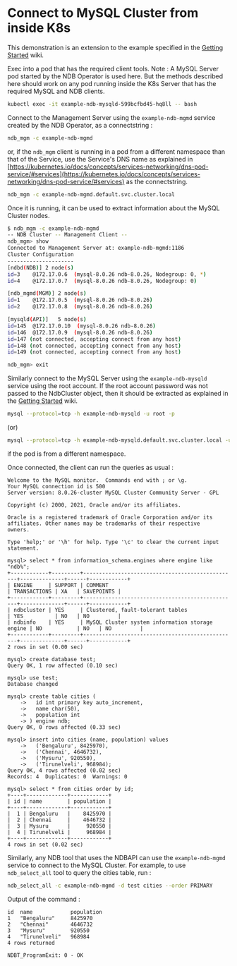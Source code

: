 # Connect to MySQL Cluster from inside K8s

This demonstration is an extension to the example specified in the [Getting Started](getting-started.md#access-mysql-cluster-from-inside-k8s) wiki.

Exec into a pod that has the required client tools. Note : A MySQL Server pod started by the NDB Operator is used here. But the methods described here should work on any pod running inside the K8s Server that has the required MySQL and NDB clients.

```sh
kubectl exec -it example-ndb-mysqld-599bcfbd45-hq8ll -- bash
```

Connect to the Management Server using the `example-ndb-mgmd` service created by the NDB Operator, as a connectstring :

```sh
ndb_mgm -c example-ndb-mgmd
```

or, if the `ndb_mgm` client is running in a pod from a different namespace than that of the Service, use the Service's DNS name as explained in [https://kubernetes.io/docs/concepts/services-networking/dns-pod-service/#services](https://kubernetes.io/docs/concepts/services-networking/dns-pod-service/#services) as the connectstring.

```sh
ndb_mgm -c example-ndb-mgmd.default.svc.cluster.local
```

Once it is running, it can be used to extract information about the MySQL Cluster nodes.

```sh
$ ndb_mgm -c example-ndb-mgmd
-- NDB Cluster -- Management Client --
ndb_mgm> show
Connected to Management Server at: example-ndb-mgmd:1186
Cluster Configuration
---------------------
[ndbd(NDB)] 2 node(s)
id=3    @172.17.0.6  (mysql-8.0.26 ndb-8.0.26, Nodegroup: 0, *)
id=4    @172.17.0.7  (mysql-8.0.26 ndb-8.0.26, Nodegroup: 0)

[ndb_mgmd(MGM)] 2 node(s)
id=1    @172.17.0.5  (mysql-8.0.26 ndb-8.0.26)
id=2    @172.17.0.8  (mysql-8.0.26 ndb-8.0.26)

[mysqld(API)]   5 node(s)
id=145  @172.17.0.10  (mysql-8.0.26 ndb-8.0.26)
id=146  @172.17.0.9  (mysql-8.0.26 ndb-8.0.26)
id=147 (not connected, accepting connect from any host)
id=148 (not connected, accepting connect from any host)
id=149 (not connected, accepting connect from any host)

ndb_mgm> exit
```

Similarly connect to the MySQL Server using the `example-ndb-mysqld` service using the root account.
If the root account password was not passed to the NdbCluster object, then it should be extracted as explained in the [Getting Started](getting-started.md#connect-to-the-mysql-cluster) wiki.

```sh
mysql --protocol=tcp -h example-ndb-mysqld -u root -p
```
(or)
```sh
mysql --protocol=tcp -h example-ndb-mysqld.default.svc.cluster.local -u root -p
```
if the pod is from a different namespace.

Once connected, the client can run the queries as usual :
```
Welcome to the MySQL monitor.  Commands end with ; or \g.
Your MySQL connection id is 500
Server version: 8.0.26-cluster MySQL Cluster Community Server - GPL

Copyright (c) 2000, 2021, Oracle and/or its affiliates.

Oracle is a registered trademark of Oracle Corporation and/or its
affiliates. Other names may be trademarks of their respective
owners.

Type 'help;' or '\h' for help. Type '\c' to clear the current input statement.

mysql> select * from information_schema.engines where engine like "ndb%";
+------------+---------+-------------------------------------------------+--------------+------+------------+
| ENGINE     | SUPPORT | COMMENT                                         | TRANSACTIONS | XA   | SAVEPOINTS |
+------------+---------+-------------------------------------------------+--------------+------+------------+
| ndbcluster | YES     | Clustered, fault-tolerant tables                | YES          | NO   | NO         |
| ndbinfo    | YES     | MySQL Cluster system information storage engine | NO           | NO   | NO         |
+------------+---------+-------------------------------------------------+--------------+------+------------+
2 rows in set (0.00 sec)

mysql> create database test;
Query OK, 1 row affected (0.10 sec)

mysql> use test;
Database changed

mysql> create table cities (
    ->   id int primary key auto_increment,
    ->   name char(50),
    ->   population int
    -> ) engine ndb;
Query OK, 0 rows affected (0.33 sec)

mysql> insert into cities (name, population) values
    ->   ('Bengaluru', 8425970),
    ->   ('Chennai', 4646732),
    ->   ('Mysuru', 920550),
    ->   ('Tirunelveli', 968984);
Query OK, 4 rows affected (0.02 sec)
Records: 4  Duplicates: 0  Warnings: 0

mysql> select * from cities order by id;
+----+-------------+------------+
| id | name        | population |
+----+-------------+------------+
|  1 | Bengaluru   |    8425970 |
|  2 | Chennai     |    4646732 |
|  3 | Mysuru      |     920550 |
|  4 | Tirunelveli |     968984 |
+----+-------------+------------+
4 rows in set (0.02 sec)
```

Similarly, any NDB tool that uses the NDBAPI can use the `example-ndb-mgmd` service to connect to the MySQL Cluster. For example, to use `ndb_select_all` tool to query the cities table, run :

```sh
ndb_select_all -c example-ndb-mgmd -d test cities --order PRIMARY
```

Output of the command :

```
id	name	        population
1	"Bengaluru"     8425970
2	"Chennai"       4646732
3	"Mysuru"        920550
4	"Tirunelveli"   968984
4 rows returned

NDBT_ProgramExit: 0 - OK
```
